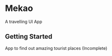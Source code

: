 # Mekao

A travelling UI App

## Getting Started

App to find out amazing tourist places (Incomplete)

